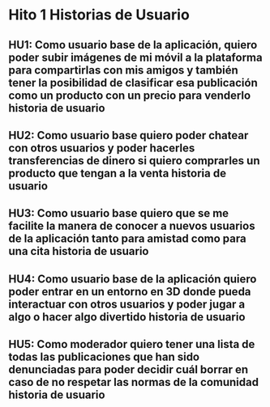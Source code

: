 # Hito 1 Historias de Usuario


## HU1: Como usuario base de la aplicación, quiero poder subir imágenes de mi móvil a la plataforma para compartirlas con mis amigos y también tener la posibilidad de clasificar esa publicación como un producto con un precio para venderlo historia de usuario

## HU2: Como usuario base quiero poder chatear con otros usuarios y poder hacerles transferencias de dinero si quiero comprarles un producto que tengan a la venta historia de usuario

## HU3: Como usuario base quiero que se me facilite la manera de conocer a nuevos usuarios de la aplicación tanto para amistad como para una cita historia de usuario

## HU4: Como usuario base de la aplicación quiero poder entrar en un entorno en 3D donde pueda interactuar con otros usuarios y poder jugar a algo o hacer algo divertido historia de usuario

## HU5: Como moderador quiero tener una lista de todas las publicaciones que han sido denunciadas para poder decidir cuál borrar en caso de no respetar las normas de la comunidad historia de usuario


